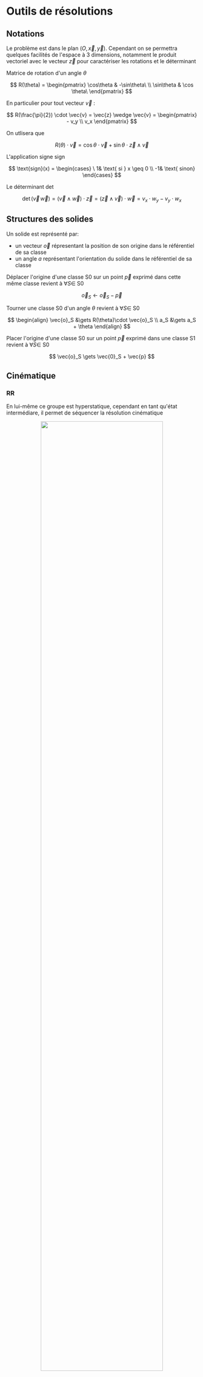 # Outils de résolutions

## Notations
Le problème est dans le plan $(O,\vec{x},\vec{y})$. Cependant on se permettra quelques facilités de l'espace à 3 dimensions, notamment le produit vectoriel avec le vecteur $\vec{z}$ pour caractériser les rotations et le déterminant

Matrice de rotation d'un angle $\theta$

$$ R(\theta) = 
\begin{pmatrix}
    \cos\theta & -\sin\theta\ \\
    \sin\theta & \cos \theta\
\end{pmatrix} 
$$

En particulier pour tout vecteur $\vec{v}$ :

$$
R(\frac{\pi}{2}) \cdot \vec{v} = \vec{z} \wedge \vec{v} = 
\begin{pmatrix}
    - v_y \\
    v_x
\end{pmatrix}
$$

On utlisera que

$$
R(\theta)\cdot\vec{v} = \cos\theta\cdot\vec{v} + \sin\theta\cdot\vec{z}\wedge\vec{v}
$$


L'application signe $\text{sign}$

$$ \text{sign}(x) = 
\begin{cases}
    \ 1& \text{ si } x \geq 0 \\
    -1& \text{ sinon}
\end{cases}
$$

Le déterminant $\det$

$$
\det(\vec{v}\,\vec{w}) = (\vec{v}\wedge\vec{w})\cdot\vec{z} = (\vec{z} \wedge \vec{v})\cdot \vec{w} = v_x\cdot w_y - v_y\cdot w_x
$$


## Structures des solides
Un solide est représenté par:
 - un vecteur $\vec{o}$ répresentant la position de son origine dans le référentiel de sa classe
 - un angle $a$ représentant l'orientation du solide dans le référentiel de sa classe

Déplacer l'origine d'une classe S0 sur un point $\vec{p}$ exprimé dans cette même classe revient à $\forall S \in$ S0

$$
\vec{o}_S \gets \vec{o}_S - \vec{p}
$$

Tourner une classe S0 d'un angle $\theta$ revient à $\forall S \in$ S0

$$
\begin{align}
\vec{o}_S &\gets R(\theta)\cdot \vec{o}_S \\
a_S &\gets a_S + \theta
\end{align}
$$

Placer l'origine d'une classe S0 sur un point $\vec{p}$ exprimé dans une classe S1 revient à $\forall S \in$ S0

$$
\vec{o}_S \gets \vec{0}_S + \vec{p}
$$

## Cinématique

### RR
En lui-même ce groupe est hyperstatique, cependant en tant qu'état intermédiare, il permet de séquencer la résolution cinématique  


<p align="center">
    <img width="80%" src="https://user-images.githubusercontent.com/89185062/213764345-5df7d27e-c186-4968-9b56-f044e0624727.svg">
</p>
<p align="center">Fig 1 - 2 classes (S1 et S2) liées par 2 pivots</p>

On doit vérifier:

$$ \lVert\vec{V_1}\lVert\  = \lVert\vec{V_2}\lVert\ = A $$

Ensuite, on obtient par le produit scalaire

```math
\begin{align}
    \vec{V_1} \cdot \vec{V_2}\  &= A^2 \cdot \cos \alpha \\
    \Leftrightarrow \lvert \alpha \lvert &= \text{Arccos} \frac{\vec{V_1} \cdot \vec{V_2}}{A^2}
\end{align}
```
De plus on a

$$ \text{sign}\ \alpha = \text{sign} \ \text{det}(\vec{V_2} \, \vec{V_1}) $$

On peut donc unir les 2 classes de la manière suivante:
 - Déplacement l'origine de S2 sur $R_{0,2}$
 - Rotation de la classe S2 de l'angle $\alpha$ 
 - Placement de l'origine de S2 sur $R_{0,1}$


### PP

De même que RR, ce groupe est hyperstatique et permet de séquencer la résolution

### P-Chain

Une glissière détermine l'orientation relative de solides, on en déduit donc que les parties connexes en P ont leurs orientations relatives résolues:



## Dynamique

### Group tmd/trd

# RRR
<p align="center">
    <img width="80%" src="https://user-images.githubusercontent.com/89185062/212833440-20233a5a-d9b6-4e36-816e-dfa08279a892.svg">
</p>
<p align="center">Fig 1 - Schéma cinématique et graphe du groupe Assur RRR</p> 

## Cinématique

Al-Kashi\
PP

## Dynamique

# RRP
<p align="center">
    <img width="80%" src="https://user-images.githubusercontent.com/89185062/212833434-f354ef88-d5ca-4c4e-a12e-0da1a91e91ae.svg">
</p>
<p align="center">Fig 2 - Schéma cinématique et graphe du groupe Assur RRP</p>

## Cinématique

Calcul précis\
RR

## Dynamique

# PPR

<p align="center">
    <img width="80%" src="https://user-images.githubusercontent.com/89185062/212833426-806d4ee1-256f-4b03-8def-7981018277df.svg">
</p>
<p align="center">Fig 3 - Schéma cinématique et graphe du groupe Assur PPR</p>

## Cinématique
Après l'application de l'opération P-chain, S2 et S3 ont leur orientation relative résolue.
Donc R est résolu, on peut unir S2 et S3:
 - On déplace l'origine de S2 sur R dans S2
 - On place l'origine de S2 sur R dans S3

Pour ajouter S1, on résout PP entre S1 et S2 $\cup$ S3

## Dynamique

# 3-RR

<p align="center">
    <img width="80%" src="https://user-images.githubusercontent.com/89185062/212833424-f443d051-61bf-4aba-9e33-a4a340e1fa27.svg">
</p>
<p align="center">Fig 4 - Schéma cinématique et graphe du groupe Assur 3-RR</p>

## Cinématique

Non Résolu

## Dynamique

# 2-RR-PP

<p align="center">
    <img width="80%" src="https://user-images.githubusercontent.com/89185062/212833448-fa52e8f7-c5cb-495f-bb86-4392d5af8cdb.svg">
</p>
<p align="center">Fig 5 - Schéma cinématique et graphe du groupe Assur 2-RR-PP</p>

## Cinématique

P-Chain\
Al_Kashi\
RR + PP

## Dynamique

# 3-PR

<p align="center">
    <img width="80%" src="https://user-images.githubusercontent.com/89185062/212833450-2be1f2df-3037-46e9-a1c0-d8fcfd465413.svg">
</p>
<p align="center">Fig 6 - Schéma cinématique et graphe du groupe Assur 3-PR</p> 

## Cinématique

P-Chain\
Calcul précis\
R résolus\
PP\
P résolu

## Dynamique

# 2-PR-RR

<p align="center">
    <img width="80%" src="https://user-images.githubusercontent.com/89185062/212833446-c6d99b87-787d-4313-97b2-bbd40be7359b.svg">
</p>
<p align="center">Fig 7 - Schéma cinématique et graphe du groupe Assur 2-PR-RR</p>

## Cinématique

Non Résolu

## Dynamique

# PP-PR-RR

<p align="center">
    <img width="80%" src="https://user-images.githubusercontent.com/89185062/212833431-9784618b-0ffa-4aed-9f0e-5f9447fb4cbd.svg">
</p>
<p align="center">Fig 8 - Schéma cinématique et graphe du groupe Assur PP-PR-RR</p> 

## Cinématique

P-Chain\
R résolu\
RRP\
PP

## Dynamique

# 2-RR-PR

<p align="center">
    <img width="80%" src="https://user-images.githubusercontent.com/89185062/212833449-1d2fb8a0-d805-4ecf-bba7-84e3311b281a.svg">
</p>
<p align="center">Fig 9 - Schéma cinématique et graphe du groupe Assur 2-RR-PR</p> 


## Cinématique

Non Résolu

## Dynamique

# PP-PR-RP

<p align="center">
    <img width="80%" src="https://user-images.githubusercontent.com/89185062/212833429-bab1fbda-894a-4dfd-90a9-6084b9d8056a.svg">
</p>
<p align="center">Fig 10 - Schéma cinématique et graphe du groupe Assur PP-PR-RP</p> 


## Cinématique

P-chain\
R résolus

## Dynamique

# 2-PR-PP

<p align="center">
    <img width="80%" src="https://user-images.githubusercontent.com/89185062/212833444-c9628f7d-71c6-442d-8824-2b1d80f321aa.svg">
</p>
<p align="center">Fig 11 - Schéma cinématique et graphe du groupe Assur 2-PR-PP</p>

## Cinématique

P-chain\
R-résolus

## Dynamique

# PP-PR-RP

<p align="center">
    <img width="80%" src="https://user-images.githubusercontent.com/89185062/212833436-cb702767-aa21-4c11-89fc-4f184b607a01.svg">
</p>
<p align="center">Fig 12 - Schéma cinématique et graphe du groupe Assur RR-PR-RP</p>

## Cinématique
Non résolu

## Dynamique

# 2-PR-RP

<p align="center">
    <img width="80%" src="https://user-images.githubusercontent.com/89185062/212833442-844cb4f8-8128-46a3-a727-99088a9994b9.svg">
</p>
<p align="center">Fig 13 - Schéma cinématique et graphe du groupe Assur 2-PR-RP</p> 

## Cinématique

trick chelou

## Dynamique
